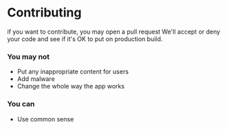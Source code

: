 # Contributing

if you want to contribute, you may open a pull request
We'll accept or deny your code and see if it's OK to put on production build.

### You may not

-   Put any inappropriate content for users
-   Add malware
-   Change the whole way the app works

### You can

-   Use common sense
